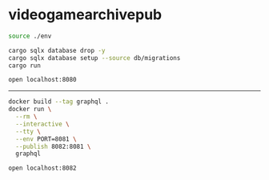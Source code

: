 # videogamearchivepub

```sh
source ./env

cargo sqlx database drop -y
cargo sqlx database setup --source db/migrations
cargo run

open localhost:8080
```

---

```sh
docker build --tag graphql .
docker run \
  --rm \
  --interactive \
  --tty \
  --env PORT=8081 \
  --publish 8082:8081 \
  graphql

open localhost:8082
```
